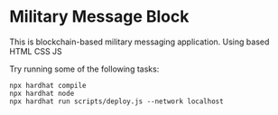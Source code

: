 # Military Message Block

This is blockchain-based military messaging application. Using based HTML CSS JS 


Try running some of the following tasks:

```shell
npx hardhat compile
npx hardhat node
npx hardhat run scripts/deploy.js --network localhost
```
